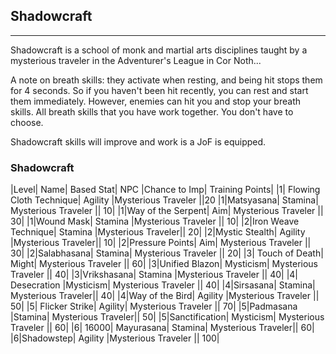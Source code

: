 ## Shadowcraft

---

Shadowcraft is a school of monk and martial arts disciplines taught by a mysterious traveler in the Adventurer's League in Cor Noth...

A note on breath skills: they activate when resting, and being hit stops them for 4 seconds. So if you haven't been hit recently, you can rest and start them immediately. However, enemies can hit you and stop your breath skills. All breath skills that you have work together. You don't have to choose.

Shadowcraft skills will improve and work is a JoF is equipped.


### Shadowcraft

|Level|		Name|	Based Stat|	NPC	|Chance to Imp|	Training Points|
|1|		Flowing Cloth Technique|	Agility	|Mysterious Traveler		||20
|1|Matsyasana|	Stamina|	Mysterious Traveler	||	10|
|1|Way of the Serpent|	Aim|	Mysterious Traveler	||	30|
|1|Wound Mask|	Stamina	|Mysterious Traveler	||	10|
|2|Iron Weave Technique|	Stamina	|Mysterious Traveler||		20|
|2|Mystic Stealth|	Agility	|Mysterious Traveler||		10|
|2|Pressure Points|	Aim|	Mysterious Traveler	||	30|
|2|Salabhasana|	Stamina|	Mysterious Traveler	||	20|
|3| Touch of Death|	Might|	Mysterious Traveler	||	60|
|3|Unified Blazon|	Mysticism|	Mysterious Traveler	||	40|
|3|Vrikshasana|	Stamina	|Mysterious Traveler	||	40|
|4|	Desecration	|Mysticism|	Mysterious Traveler	||	40|
|4|Sirsasana|	Stamina|	Mysterious Traveler||		40|
|4|Way of the Bird|	Agility	|Mysterious Traveler	||	50|
|5|	Flicker Strike|	Agility|	Mysterious Traveler	||	70|
|5|Padmasana	|Stamina|	Mysterious Traveler||		50|
|5|Sanctification|	Mysticism|	Mysterious Traveler	||	60|
|6|	16000|	Mayurasana|	Stamina|	Mysterious Traveler||		60|
|6|Shadowstep|	Agility	|Mysterious Traveler	||	100|